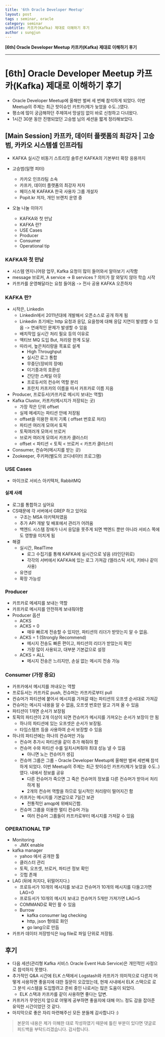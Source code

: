 ```yaml
---
title: '6th Oracle Developer Meetup'  
layout: post  
tags : seminar, oracle
category: seminar
subtitle: 카프카(Kafka) 제대로 이해하기 후기
author : sungjun
---
```


**[6th] Oracle Developer Meetup 카프카(Kafka) 제대로 이해하기 후기** 

---
# [6th] Oracle Developer Meetup 카프카(Kafka) 제대로 이해하기 후기
- Oracle Developer Meetup에 올해만 벌써 세 번째 참석하게 되었다. 이번 Meetup의 주제는 최근 핫이슈인 카프카(제가 늦었을 수도..)였다.
- 평소에 많이 궁금해하던 주제여서 망설임 없이 바로 신청하고 다녀왔다.
- 1시간 30분 동안 진행되었던 고승범 님의 세션을 짧게 정리해보았다.

## [Main Session] 카프카, 데이터 플랫폼의 최강자 | 고승범, 카카오 시스템셀 인프라팀
- KAFKA 실시간 비동기 스트리밍 솔루션 KAFKA의 기본부터 확장 응용까지

- 고승범(일명 피터)
  - 카카오 인프라팀 소속
  - 카프카, 데이터 플랫폼의 최강자 저자
  - 페이스북 KAFAKA 한국 사용자 그룹 개설자
  - Popit.kr 저자, 개인 브랜치 운영 중
- 오늘 나눌 이야기
  - KAFKA와 첫 만남
  - KAFKA 란?
  - USE Cases
  - Producer
  - Consumer
  - Operational tip

### KAFKA와 첫 만남
- 시스템 엔지니어랑 업무, Kafka 요청이 많이 들어와서 알아보기 시작함
- message 브로커, A service -> B services ? 의미가 잘 와닿지 않아 학습 시작
- 카프카를 운영해달라는 요청 들어옴 -> 전사 공용 KAFKA 오픈하자

### KAFKA 란?
- 시작은, Linkedin
  - Linkedin에서 2011년대에 개발해서 오픈소스로 공개 하게 됨
  - Linkedin 초기에는 http 요청과 응답, 요을청에 대해 응답 지연이 발생할 수 있음 -> 연쇄적인 문제가 발생할 수 있음
  - 배치작업 실시간 처리 필요 등의 이유로
  - 액티브 MQ 도입 But, 처리랑 한계 도달.
  - 따라서, 높은처리량을 목표로 설계
    - High Throughput
    - 실시간 로그 통합
    - 무중단(장비의 장애)
    - 이기종과의 호환성
    - 간단한 스케일 아웃
    - 프로듀서의 컨슈머 역할 분리
    - 프란치 카프카의 이름을 따서 카프카로 이름 지음
- Producer, 프로듀서(카프카로 메시지 보내는 역할)
- Kafka Clustor, 카프카(메시지가 저장되는 곳)
  - 가장 작은 단위 offset
  - 실제 메세지는 파티션 안에 저장됨
  - offset을 이용한 위치 기록 ( offset 번호로 처리)
  - 파티션 여러개 모여서 토픽
  - 토픽여러개 모여서 브로커
  - 브로커 여러개 모여서 카프카 클러스터
  - offset < 파티션 < 토픽 < 브로커 < 카프카 클러스터
- Consumer, 컨슈머(메시지를 받는 곳)
- Zookeeper, 주키퍼(별도의 코디네이터 프로그램)

### USE Cases
- 마이크로 서비스 아키텍처, RabbitMQ

#### 실제 사례
- 로그를 통합하고 싶어요
- CS때문에 각 서버에서 GREP 하고 있어요
  - 구조는 MSA 아키텍처였음
  - 추가 API 개발 및 배포에서 관리가 어려움
  - 백엔드 시스템 장애가 나서 응답을 못주게 되면 백엔드 뿐만 아니라 서비스 쪽에도 영향을 미치게 됨
- 해결
  - 실시간, RealTime
    - 로그 수집기를 통해 KAFKA에 실시간으로 넣음 (라인단위로)
    - 각각의 서버에서 KAFKA에 있는 로그 가져감 (엘라스틱 서치, 키바나 같이 사용)
  - 유연성
  - 확장 가능성

### Producer
  - 카프카로 메세지를 보내는 역할
  - 카프카로 메시지를 안전하게 보내줘야함
  - Producer 옵션
      - ACKS
      - ACKS = 0
          - 매우 빠르게 전송할 수 있지만, 파티션의 리더가 받앗는지 알 수 없음.
      - ACKS = 1 (Strongly Recommend)
          - 메시지 전송도 빠른 편이고, 파티션의 리더가 받았는지 확인
          - 가장 많이 사용되고, 대부분 기본값으로 설정
      - ACKS = ALL
          - 메시지 전송은 느리지만, 손실 없는 메시지 전송 가능

### Consumer (가장 중요)
  - 카프카에서 메시지를 꺼내오는 역할
  - 프로듀서는 카프카로 push, 컨슈머는 카프카로부터 pull
  - 컨슈머가 파티션에 붙어서 메시지를 가져갈 때는 파티션의 오프셋 순서대로 가져감
  - 컨슈머는 메시지 내용을 알 수 없음, 오프셋 번호만 알고 가져 올 수 있음
  - 파티션이 1개면 순서가 보장됨
  - 토픽의 파티션이 2개 이상이 되면 컨슈머가 메시지를 가져오는 순서가 보장이 안 됨
    - 하나의 파티션에 있는 오프셋은 순서가 보장됨.
    - 타임스탬프 등을 사용하여 순서 보장할 수 있음
  - 하나의 파티션에는 하나의 컨슈머만 가능
    - 컨슈머 추가시 파티션을 같이 추가 해줘야 함
    - 컨슈머 수와 파티션 수를 일치시켜줘야 최대 성능 낼 수 있음
      - 아니면 노는 컨슈머가 생김
    - 컨슈머 그룹은 그룹 - Oracle Developer Meetup에 올해만 벌써 세번째 참석하게 되었다. 이번 Meetup의 주제는 최근 핫이슈인 카프카(제가 늦었을 수도..)였다.
내에서 정보를 공유
      - 다른 컨슈머가 죽으면 그 죽은 컨슈머의 정보를 다른 컨슈머가 받아서 처리하게 됨
      - 2개의 컨슈머 역할을 하므로 일시적인 처리량이 떨어지긴 함
    - 카프카는 메시지를 기본값으로 7일간 보관
        - 전통적인 amqp에 위배되긴함.
    - 컨슈머 그룹을 이용한 멀티 컨슈머 가능
        - 여러 컨슈머 그룹들이 카프카로부터 메시지를 가져갈 수 있음

### OPERATIONAL TIP
  - Monitoring
    - JMX enable
  - kafka manager
    - yahoo 에서 공개한 툴
    - 클러스터 관리
    - 토픽, 오프셋, 브로커, 파티션 정보 확인
    - 깃헙 존재
  - LAG (뒤에 처지다, 뒤떨어지다.)
    - 프로듀서가 10개의 메시지를 보내고 컨슈머가 10개의 메시지를 다들고가면 LAG=0
    - 프로듀서가 10개의 메시지 보내고 컨슈머가 5개만 가져가면 LAG=5
    - COMMAND로 확인 활 수 있음
    - Burrow
      - kafka consumer lag checking
      - http, json 형태로 화인
      - go lang으로 만듬
  - 카프카 데이터 저장방식은 log file로 파일 단위로 저장됨.

## 후기
- 다음 세션(관리형 Kafka 서비스 Oracle Event Hub Service)은 개인적인 사정으로 참석하지 못했다.
- 추가적인 Q&A 시간에 ELK 스택에서 Logstash와 카프카가 의미적으로 다른지 어떻게 사용하면 좋을지에 대한 질문이 오갔었는데, 현재 사내에서 ELK 스택으로 로그 분석 시스템을 도입할려고 준비 중인 나로서는 많은 도움이 되었다.
  - ELK 스택과 카프카를 같이 사용하면 좋다는 답변.
- 카프카가 무엇인지 앞으로 어떻게 공부하면 좋을지에 대해 어느 정도 감을 잡아준 유익한 시간이었던 것 같다.
- 마지막으로 좋은 자리 마련해주신 모든 분들께 감사합니다 :)

> 본문의 내용은 제가 이해한 대로 작성하였기 때문에 틀린 부분이 있다면 댓글로 피드백을 부탁드리겠습니다. 감사합니다.
